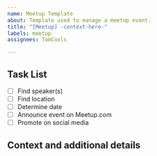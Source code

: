 ```yaml
---
name: Meetup Template
about: Template used to manage a meetup event.
title: "[Meetup] -context-here-"
labels: meetup
assignees: TomCools

---
```


## Task List

- [ ] Find speaker(s)
- [ ] Find location
- [ ] Determine date
- [ ] Announce event on Meetup.com
- [ ] Promote on social media

## Context and additional details
